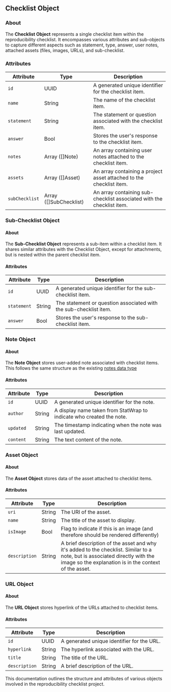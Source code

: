 ## Checklist Object

### About

The **Checklist Object** represents a single checklist item within the reproducibility checklist. It encompasses various attributes and sub-objects to capture different aspects such as statement, type, answer, user notes, attached assets (files, images, URLs), and sub-checklist.

### Attributes

| Attribute      | Type                    | Description                                                             |
| -------------- | ----------------------- | ----------------------------------------------------------------------- |
| `id`           | UUID                    | A generated unique identifier for the checklist item.                   |
| `name`         | String                  | The name of the checklist item.                                         |
| `statement`    | String                  | The statement or question associated with the checklist item.           |
| `answer`       | Bool                    | Stores the user's response to the checklist item.                       |
| `notes`        | Array ([]Note)          | An array containing user notes attached to the checklist item.          |
| `assets`       | Array ([]Asset)         | An array containing a project asset attached to the checklist item.     |
| `subChecklist` | Array ([]SubChecklist)  | An array containing sub-checklist associated with the checklist item.   |

### Sub-Checklist Object

#### About

The **Sub-Checklist Object** represents a sub-item within a checklist item. It shares similar attributes with the Checklist Object, except for attachments, but is nested within the parent checklist item.

#### Attributes

| Attribute   | Type   | Description                                                       |
| ----------- | ------ | ----------------------------------------------------------------- |
| `id`        | UUID   | A generated unique identifier for the sub-checklist item.         |
| `statement` | String | The statement or question associated with the sub-checklist item. |
| `answer`    | Bool   | Stores the user's response to the sub-checklist item.             |

### Note Object

#### About

The **Note Object** stores user-added note associated with checklist items.
This follows the same structure as the existing [notes data type](https://github.com/StatTag/StatWrap/blob/master/docs/Notes.md)

#### Attributes

| Attribute | Type   | Description                                                          |
| --------- | ------ | -------------------------------------------------------------------- |
| `id`      | UUID   | A generated unique identifier for the note.                          |
| `author`  | String | A display name taken from StatWrap to indicate who created the note. |
| `updated` | String | The timestamp indicating when the note was last updated.             |
| `content` | String | The text content of the note.                                        |

### Asset Object

#### About

The **Asset Object** stores data of the asset attached to checklist items.

#### Attributes

| Attribute     | Type   | Description                                                     |
| ------------- | ------ | --------------------------------------------------------------- |
| `uri`         | String | The URI of the asset.                                           |
| `name`        | String | The title of the asset to display.                              |
| `isImage`     | Bool   | Flag to indicate if this is an image (and therefore should be rendered differently) |
| `description` | String | A brief description of the asset and why it's added to the checklist.  Similar to a note, but is associated directly with the image so the explanation is in the context of the asset. |




### URL Object

#### About

The **URL Object** stores hyperlink of the URLs attached to checklist items.

#### Attributes

| Attribute     | Type   | Description                                |
| ------------- | ------ | ------------------------------------------ |
| `id`          | UUID   | A generated unique identifier for the URL. |
| `hyperlink`   | String | The hyperlink associated with the URL.     |
| `title`       | String | The title of the URL.                      |
| `description` | String | A brief description of the URL.            |

This documentation outlines the structure and attributes of various objects involved in the reproducibility checklist project.
